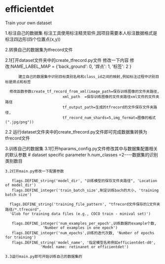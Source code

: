 # efficientdet
Train your own dataset

1.标注自己的数据集
  标注工具使用标注精灵软件,因项目需要本人标注数据格式是标注四边形(四个位置点(x,y))

2.转换自己的数据集为tfrecord文件

   2.1打开dataset文件夹中的create_tfrecord.py文件 修改一下内容
      修改:NAME_LABEL_MAP = {'back_ground': 0,
                             '焊点': 1,
                             '标签': 2 }
                        
          建立自己的数据集中识别目标类别名称和class_id之间的映射,例如标注过程中识别目标是焊点和标签
          
      修改函数参数create_tf_record_from_xml(image_path=保存训练图像的文件夹路径,
                              xml_path  =保存训练图像的文件夹路径xml文件的文件夹路径
                              tf_output_path=生成的tfrecord的文件保存文件夹路径,
                              tf_record_num_shards=5,img_format=图像的格式(".jpg/png"))  
                              
        
   2.2 运行dataset文件夹中的create_tfrecord.py文件即可完成数据集转换为tfrecord文件
  
  
3.训练自己的数据集
    3.1打开hparams_config.py文件修改其中与数据集配置相关的默认参数
                 # dataset specific parameter
                 h.num_classes =2----数据集的识别类别数目
                 
    3.2打开main.py修改一下配置参数
        
       flags.DEFINE_string('model_dir', "训练模型的保存文件夹路径", 'Location of model_dir')
       flags.DEFINE_integer('train_batch_size',制定训练bach的大小, 'training batch size')
       
      flags.DEFINE_string('training_file_pattern', "tfrecord文件保存的1文件夹路径/*.tfrecord",
      'Glob for training data files (e.g., COCO train - minival set)')
      
       flags.DEFINE_integer('num_examples_per_epoch',训练数据的example个数,
                     'Number of examples in one epoch')
       flags.DEFINE_integer('num_epochs',训练的迭代次数, 'Number of epochs for training')
       flags.DEFINE_string('model_name', '指定模型名称例如efficientdet-d0',
                    'Model name: retinanet or efficientdet')
    
    3.3运行main.py即可开始训练自己的数据集的
                    
  
        

